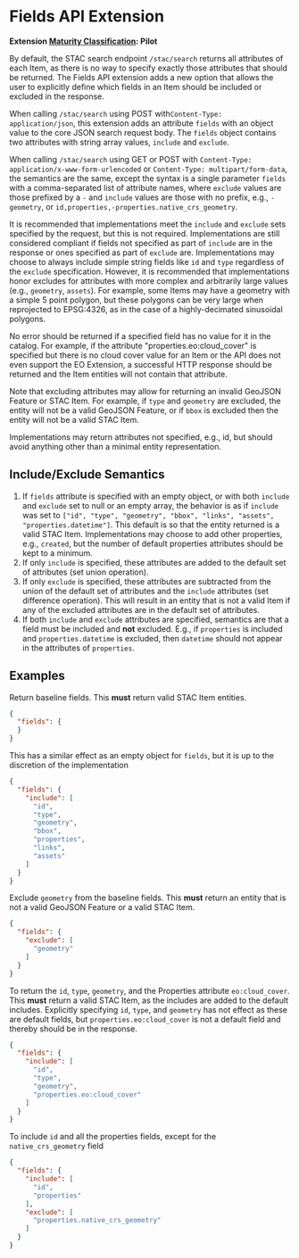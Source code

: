 # Fields API Extension

**Extension [Maturity Classification](../../../extensions/README.md#extension-maturity): Pilot**

By default, the STAC search endpoint `/stac/search` returns all attributes of each Item, as there is no way to specify exactly those attributes that should be returned. The Fields API extension adds a new option that allows the user to explicitly define which fields in an Item should be included or excluded in the response. 

When calling `/stac/search` using POST with`Content-Type: application/json`, this extension adds an attribute `fields` with an object value to the core JSON search request body. The `fields` object contains two attributes with string array values, `include` and `exclude`.

When calling `/stac/search` using GET or POST with `Content-Type: application/x-www-form-urlencoded` or `Content-Type: multipart/form-data`, the semantics are the same, except the syntax is a single parameter `fields` with a comma-separated list of attribute names, where `exclude` values are those prefixed by a `-` and `include` values are those with no prefix, e.g., `-geometry`, or `id,properties,-properties.native_crs_geometry`.

It is recommended that implementations meet the `include` and `exclude` sets specified by the request, but this is not required. Implementations are still considered compliant if fields not specified as part of `include` are in the response or ones specified as part of `exclude` are.  Implementations may choose to always include simple string fields like `id` and `type` regardless of the `exclude` specification. However, it is recommended that implementations honor excludes for attributes with more complex and arbitrarily large values (e.g., `geometry`, `assets`).  For example, some Items may have a geometry with a simple 5 point polygon, but these polygons can be very large when reprojected to EPSG:4326, as in the case of a highly-decimated sinusoidal polygons.

No error should be returned if a specified field has no value for it in the catalog.  For example, if the attribute "properties.eo:cloud_cover" is specified but there is no cloud cover value for an Item or the API does not even support the EO Extension, a successful HTTP response should be returned and the Item entities will not contain that attribute. 

Note that excluding attributes may allow for returning an invalid GeoJSON Feature or STAC Item. For example, if `type` and `geometry` are excluded, the entity will not be a valid GeoJSON Feature, or if `bbox` is excluded then the entity will not be a valid STAC Item.

Implementations may return attributes not specified, e.g., id, but should avoid anything other than a minimal entity representation. 


## Include/Exclude Semantics 

1. If `fields` attribute is specified with an empty object, or with both `include` and `exclude` set to null or an empty array, the behavior is as if `include` was set to `["id", "type", "geometry", "bbox", "links", "assets", "properties.datetime"]`.  This default is so that the entity returned is a valid STAC Item.  Implementations may choose to add other properties, e.g., `created`, but the number of default properties attributes should be kept to a minimum.
2. If only `include` is specified, these attributes are added to the default set of attributes (set union operation). 
3. If only `exclude` is specified, these attributes are subtracted from the union of the default set of attributes and the `include` attributes (set difference operation).  This will result in an entity that is not a valid Item if any of the excluded attributes are in the default set of attributes.
4. If both `include` and `exclude` attributes are specified, semantics are that a field must be included and **not** excluded.  E.g., if `properties` is included and `properties.datetime` is excluded, then `datetime` should not appear in the attributes of `properties`.

## Examples

Return baseline fields.  This **must** return valid STAC Item entities. 

```json
{
  "fields": {
  }
}
```

This has a similar effect as an empty object for `fields`, but it is up to the discretion of the implementation 

```json
{
  "fields": {
    "include": [
      "id",
      "type",
      "geometry",
      "bbox",
      "properties",
      "links",
      "assets"
    ]
  }
}
```

Exclude `geometry` from the baseline fields.  This **must** return an entity that is not a valid GeoJSON Feature or a valid STAC Item.

```json
{
  "fields": {
    "exclude": [
      "geometry"
    ]
  }
}
```

To return the `id`, `type`, `geometry`, and the Properties attribute `eo:cloud_cover`.  This **must** return a valid STAC Item, as the includes are added to the default includes. Explicitly specifying `id`, `type`, and `geometry` has not effect as these are default fields, but `properties.eo:cloud_cover` is not a default field and thereby should be in the response.

```json
{
  "fields": {
    "include": [
      "id",
      "type",
      "geometry",
      "properties.eo:cloud_cover"
    ]
  }
}
```

To include `id` and all the properties fields, except for the `native_crs_geometry` field

```json
{
  "fields": {
    "include": [
      "id",
      "properties"
    ],
    "exclude": [    
      "properties.native_crs_geometry"
    ]
  }
}
```

